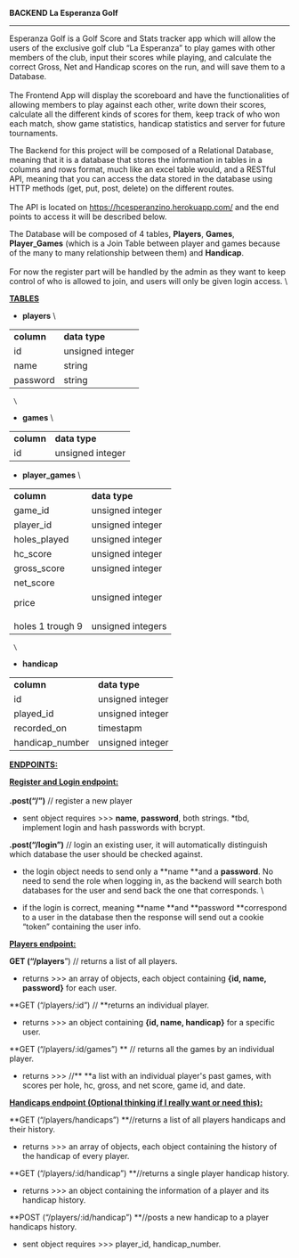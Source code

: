 
**BACKEND La Esperanza Golf**



---


Esperanza Golf is a Golf Score and Stats tracker app which will allow the users of the exclusive golf club “La Esperanza” to play games with other members of the club, input their scores while playing, and calculate the correct Gross, Net and Handicap scores on the run, and will save them to a Database. \
 \
The Frontend App will display the scoreboard and have the functionalities of allowing members to play against each other, write down their scores, calculate all the different kinds of scores for them, keep track of who won each match, show game statistics, handicap statistics and server for future tournaments.

The Backend for this project will be composed of a Relational Database, meaning that it is a database that stores the information in tables in a columns and rows format, much like an excel table would, and a RESTful API, meaning that you can access the data stored in the database using HTTP methods (get, put, post, delete) on the different routes. \
 \
The API is located on https://hcesperanzino.herokuapp.com/ and the end points to access it will be described below. 

The Database will be composed of 4 tables, **Players**, **Games**, **Player_Games** (which is a Join Table between player and games because of the many to many relationship between them) and **Handicap**. \
 \
For now the register part will be handled by the admin as they want to keep control of who is allowed to join, and users will only be given login access. \


**<span style="text-decoration:underline;">TABLES</span>**



*   **players** \


<table>
  <tr>
   <td>
<strong>column</strong>
   </td>
   <td><strong>data type</strong>
   </td>
  </tr>
  <tr>
   <td>id
   </td>
   <td>unsigned integer
   </td>
  </tr>
  <tr>
   <td>name
   </td>
   <td>string
   </td>
  </tr>
  <tr>
   <td>password
   </td>
   <td>string
   </td>
  </tr>
</table>



     \




*   **games** \


<table>
  <tr>
   <td>
<strong>column</strong>
   </td>
   <td><strong>data type</strong>
   </td>
  </tr>
  <tr>
   <td>id
   </td>
   <td>unsigned integer
   </td>
  </tr>
</table>




*   **player_games** \


<table>
  <tr>
   <td>
<strong>column</strong>
   </td>
   <td><strong>data type</strong>
   </td>
  </tr>
  <tr>
   <td>game_id
   </td>
   <td>unsigned integer
   </td>
  </tr>
  <tr>
   <td>player_id
   </td>
   <td>unsigned integer
   </td>
  </tr>
  <tr>
   <td>holes_played
   </td>
   <td>unsigned integer
   </td>
  </tr>
  <tr>
   <td>hc_score
   </td>
   <td>unsigned integer
   </td>
  </tr>
  <tr>
   <td>gross_score
   </td>
   <td>unsigned integer
   </td>
  </tr>
  <tr>
   <td>net_score
<p>
price
   </td>
   <td>unsigned integer
   </td>
  </tr>
  <tr>
   <td>holes 1 trough 9
   </td>
   <td>unsigned integers
   </td>
  </tr>
</table>



     \




*   **handicap**

<table>
  <tr>
   <td>
<strong>column</strong>
   </td>
   <td><strong>data type</strong>
   </td>
  </tr>
  <tr>
   <td>id
   </td>
   <td>unsigned integer
   </td>
  </tr>
  <tr>
   <td>played_id
   </td>
   <td>unsigned integer
   </td>
  </tr>
  <tr>
   <td>recorded_on
   </td>
   <td>timestapm
   </td>
  </tr>
  <tr>
   <td>handicap_number
   </td>
   <td>unsigned integer
   </td>
  </tr>
</table>


**<span style="text-decoration:underline;">ENDPOINTS: </span>**

**<span style="text-decoration:underline;">Register and Login endpoint:</span>** \
 \
**.post(“/”)**   // register a new player



*   sent object requires >>>   **name**, **password**, both strings. *tbd, implement login and hash passwords with bcrypt.

**.post(“/login”)** // login an existing user, it will automatically distinguish which database the user should be checked against.



*   the login object needs to send only a **name **and a **password**. No need to send the role when logging in, as the backend will search both databases for the user and send back the one that corresponds. \

*   if the login is correct, meaning **name **and **password **correspond to a user in the database then the response will send out a cookie “token” containing the user info.

**<span style="text-decoration:underline;">Players endpoint:</span>**

**GET  (“/players**”)     // returns a list of all players.



*   returns >>>   an array of objects, each object containing  **{id, name, password}**  for each user.

 

**GET  (“/players/:id”)     // **returns an individual player.



*   returns >>>   an object containing  **{id, name, handicap}**  for a specific user.

**GET  (“/players/:id/games”) **   // returns all the games by an individual player.



*   returns >>>   //** **a list with an individual player's past games, with scores per hole, hc, gross, and net score, game id,  and date.

**<span style="text-decoration:underline;">Handicaps endpoint (Optional thinking if I really want or need this):</span>**

**GET  (“/players/handicaps”)  **//returns a list of all players handicaps and their history.



*   returns >>>   an array of objects, each object containing the history of the handicap of every player.

**GET  (“/players/:id/handicap”)  **//returns a single player handicap history.



*   returns >>>   an object containing the information of a player and its handicap history.

**POST (“/players/:id/handicap”)  **//posts a new handicap to a player handicaps history.



*   sent object requires >>> player_id, handicap_number.